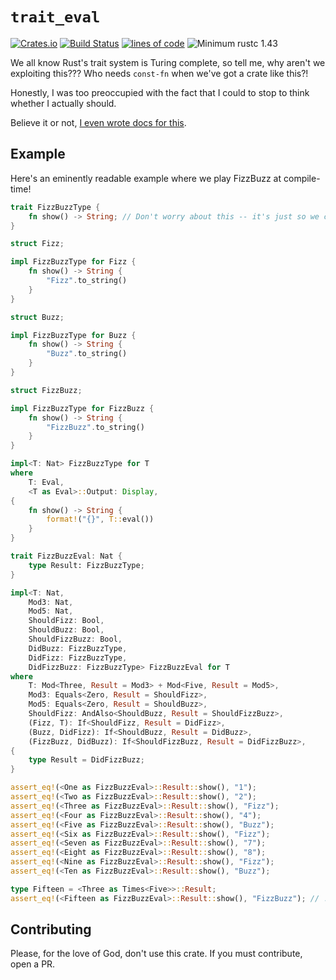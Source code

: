 # `trait_eval`

[![Crates.io](https://img.shields.io/crates/v/trait_eval.svg?style=plastic)](https://crates.io/crates/trait_eval)
[![Build Status](https://travis-ci.org/doctorn/trait-eval.svg?branch=master)](https://travis-ci.org/doctorn/trait-eval)
[![lines of code](https://tokei.rs/b1/github/doctorn/trait-eval)](https://github.com/Aaronepower/tokei)
![Minimum rustc 1.43](https://img.shields.io/badge/rustc-1.43+-brightgreen.svg)

We all know Rust's trait system is Turing complete, so tell me, why aren't we exploiting this??? Who needs `const-fn` when we've got a crate like this?!

Honestly, I was too preoccupied with the fact that I could to stop to think whether I actually should.

Believe it or not, [I even wrote docs for this](https://crates.io/crates/trait_eval).

## Example

Here's an eminently readable example where we play FizzBuzz at compile-time!

```rust
trait FizzBuzzType {
    fn show() -> String; // Don't worry about this -- it's just so we can print the result
}

struct Fizz;

impl FizzBuzzType for Fizz {
    fn show() -> String {
        "Fizz".to_string()
    }
}

struct Buzz;

impl FizzBuzzType for Buzz {
    fn show() -> String {
        "Buzz".to_string()
    }
}

struct FizzBuzz;

impl FizzBuzzType for FizzBuzz {
    fn show() -> String {
        "FizzBuzz".to_string()
    }
}

impl<T: Nat> FizzBuzzType for T
where
    T: Eval,
    <T as Eval>::Output: Display,
{
    fn show() -> String {
        format!("{}", T::eval())
    }
}

trait FizzBuzzEval: Nat {
    type Result: FizzBuzzType;
}

impl<T: Nat,
    Mod3: Nat,
    Mod5: Nat,
    ShouldFizz: Bool,
    ShouldBuzz: Bool,
    ShouldFizzBuzz: Bool,
    DidBuzz: FizzBuzzType,
    DidFizz: FizzBuzzType,
    DidFizzBuzz: FizzBuzzType> FizzBuzzEval for T
where
    T: Mod<Three, Result = Mod3> + Mod<Five, Result = Mod5>,
    Mod3: Equals<Zero, Result = ShouldFizz>,
    Mod5: Equals<Zero, Result = ShouldBuzz>,
    ShouldFizz: AndAlso<ShouldBuzz, Result = ShouldFizzBuzz>,
    (Fizz, T): If<ShouldFizz, Result = DidFizz>,
    (Buzz, DidFizz): If<ShouldBuzz, Result = DidBuzz>,
    (FizzBuzz, DidBuzz): If<ShouldFizzBuzz, Result = DidFizzBuzz>,
{
    type Result = DidFizzBuzz;
}

assert_eq!(<One as FizzBuzzEval>::Result::show(), "1");
assert_eq!(<Two as FizzBuzzEval>::Result::show(), "2");
assert_eq!(<Three as FizzBuzzEval>::Result::show(), "Fizz");
assert_eq!(<Four as FizzBuzzEval>::Result::show(), "4");
assert_eq!(<Five as FizzBuzzEval>::Result::show(), "Buzz");
assert_eq!(<Six as FizzBuzzEval>::Result::show(), "Fizz");
assert_eq!(<Seven as FizzBuzzEval>::Result::show(), "7");
assert_eq!(<Eight as FizzBuzzEval>::Result::show(), "8");
assert_eq!(<Nine as FizzBuzzEval>::Result::show(), "Fizz");
assert_eq!(<Ten as FizzBuzzEval>::Result::show(), "Buzz");

type Fifteen = <Three as Times<Five>>::Result;
assert_eq!(<Fifteen as FizzBuzzEval>::Result::show(), "FizzBuzz"); // !!!
```

## Contributing

Please, for the love of God, don't use this crate. If you must contribute, open a PR.
